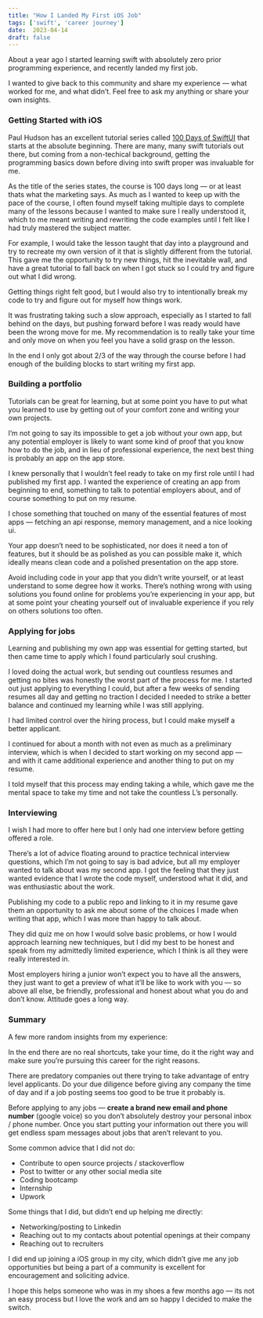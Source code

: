 ```yaml
---
title: "How I Landed My First iOS Job"
tags: ['swift', 'career journey']
date:  2023-04-14
draft: false
---
```

About a year ago I started learning swift with absolutely zero prior programming experience, and recently landed my first job.

I wanted to give back to this community and share my experience — what worked for me, and what didn’t. Feel free to ask my anything or share your own insights.

### **Getting Started with iOS**

Paul Hudson has an excellent tutorial series called [100 Days of SwiftUI](https://www.hackingwithswift.com/100/swiftui) that starts at the absolute beginning. There are many, many swift tutorials out there, but coming from a non-techical background, getting the programming basics down before diving into swift proper was invaluable for me.

As the title of the series states, the course is 100 days long — or at least thats what the marketing says. As much as I wanted to keep up with the pace of the course, I often found myself taking multiple days to complete many of the lessons because I wanted to make sure I really understood it, which to me meant writing and rewriting the code examples until I felt like I had truly mastered the subject matter.

For example, I would take the lesson taught that day into a playground and try to recreate my own version of it that is slightly different from the tutorial. This gave me the opportunity to try new things, hit the inevitable wall, and have a great tutorial to fall back on when I got stuck so I could try and figure out what I did wrong.

Getting things right felt good, but I would also try to intentionally break my code to try and figure out for myself how things work.

It was frustrating taking such a slow approach, especially as I started to fall behind on the days, but pushing forward before I was ready would have been the wrong move for me. My recommendation is to really take your time and only move on when you feel you have a solid grasp on the lesson.

In the end I only got about 2/3 of the way through the course before I had enough of the building blocks to start writing my first app.

### **Building a portfolio**

Tutorials can be great for learning, but at some point you have to put what you learned to use by getting out of your comfort zone and writing your own projects.

I’m not going to say its impossible to get a job without your own app, but any potential employer is likely to want some kind of proof that you know how to do the job, and in lieu of professional experience, the next best thing is probably an app on the app store.

I knew personally that I wouldn’t feel ready to take on my first role until I had published my first app. I wanted the experience of creating an app from beginning to end, something to talk to potential employers about, and of course something to put on my resume.

I chose something that touched on many of the essential features of most apps — fetching an api response, memory management, and a nice looking ui.

Your app doesn’t need to be sophisticated, nor does it need a ton of features, but it should be as polished as you can possible make it, which ideally means clean code and a polished presentation on the app store.

Avoid including code in your app that you didn’t write yourself, or at least understand to some degree how it works. There’s nothing wrong with using solutions you found online for problems you’re experiencing in your app, but at some point your cheating yourself out of invaluable experience if you rely on others solutions too often.

### **Applying for jobs**

Learning and publishing my own app was essential for getting started, but then came time to apply which I found particularly soul crushing.

I loved doing the actual work, but sending out countless resumes and getting no bites was honestly the worst part of the process for me. I started out just applying to everything I could, but after a few weeks of sending resumes all day and getting no traction I decided I needed to strike a better balance and continued my learning while I was still applying.

I had limited control over the hiring process, but I could make myself a better applicant.

I continued for about a month with not even as much as a preliminary interview, which is when I decided to start working on my second app — and with it came additional experience and another thing to put on my resume.

I told myself that this process may ending taking a while, which gave me the mental space to take my time and not take the countless L’s personally.

### **Interviewing**

I wish I had more to offer here but I only had one interview before getting offered a role.

There’s a lot of advice floating around to practice technical interview questions, which I’m not going to say is bad advice, but all my employer wanted to talk about was my second app. I got the feeling that they just wanted evidence that I wrote the code myself, understood what it did, and was enthusiastic about the work.

Publishing my code to a public repo and linking to it in my resume gave them an opportunity to ask me about some of the choices I made when writing that app, which I was more than happy to talk about.

They did quiz me on how I would solve basic problems, or how I would approach learning new techniques, but I did my best to be honest and speak from my admittedly limited experience, which I think is all they were really interested in.

Most employers hiring a junior won’t expect you to have all the answers, they just want to get a preview of what it’ll be like to work with you — so above all else, be friendly, professional and honest about what you do and don’t know. Attitude goes a long way.

### **Summary**

A few more random insights from my experience:

In the end there are no real shortcuts, take your time, do it the right way and make sure you’re pursuing this career for the right reasons.

There are predatory companies out there trying to take advantage of entry level applicants. Do your due diligence before giving any company the time of day and if a job posting seems too good to be true it probably is.

Before applying to any jobs — **create a brand new email and phone number** (google voice) so you don’t absolutely destroy your personal inbox / phone number. Once you start putting your information out there you will get endless spam messages about jobs that aren’t relevant to you.

Some common advice that I did not do:

- Contribute to open source projects / stackoverflow
- Post to twitter or any other social media site
- Coding bootcamp
- Internship
- Upwork

Some things that I did, but didn’t end up helping me directly:

- Networking/posting to Linkedin
- Reaching out to my contacts about potential openings at their company
- Reaching out to recruiters

I did end up joining a iOS group in my city, which didn’t give me any job opportunities but being a part of a community is excellent for encouragement and soliciting advice.

I hope this helps someone who was in my shoes a few months ago — its not an easy process but I love the work and am so happy I decided to make the switch.
